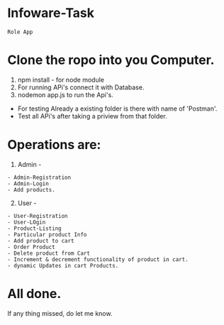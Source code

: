 # Infoware-Task
    Role App
    
    
# Clone the ropo into you Computer.
  1. npm install - for node module
  2. For running APi's connect it with Database.
  3. nodemon app.js to run the Api's.
  
 - For testing Already a existing folder is there with name of 'Postman'.
 - Test all APi's after taking a priview from that folder.


# Operations are:

  1) Admin -
  
    - Admin-Registration
    - Admin-Login
    - Add products.
    
  2) User -
  
    - User-Registration
    - User-LOgin
    - Product-Listing
    - Particular product Info
    - Add product to cart
    - Order Product
    - Delete product from Cart
    - Increment & decrement functionality of product in cart.
    - dynamic Updates in cart Products.
    
  # All done.
  If any thing missed, do let me know.

